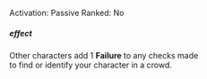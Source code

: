 Activation: Passive
Ranked: No
##### effect
Other characters add 1 **Failure** to any checks made  
to find or identify your character in a crowd.